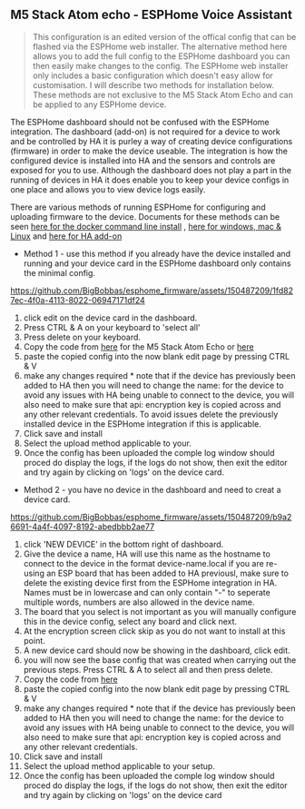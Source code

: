 ## M5 Stack Atom echo - ESPHome Voice Assistant
>This configuration is an edited version of the offical config that can be flashed via the ESPHome web installer.
>The alternative method here allows you to add the full config to the ESPHome dashboard you can then easily make changes to the config. The ESPHome web installer only includes a basic configuration which doesn't easy allow for customisation. I will describe two methods for installation below. These methods are not exclusive to the M5 Stack Atom Echo and can be applied to any ESPHome device.

The ESPHome dashboard should not be confused with the ESPHome integration. The dashboard (add-on) is not required for a device to work and be controlled by HA it is purley a way of creating device configurations (firmware) in order to make the device useable. The integration is how the configured device is installed into HA and the sensors and controls are exposed for you to use. Although the dashboard does not play a part in the running of devices in HA it does enable you to keep your device configs in one place and allows you to view device logs easily.

There are various methods of running ESPHome for configuring and uploading firmware to the device. Documents for these methods can be seen [here for the docker command line install](<https://esphome.io/guides/getting_started_command_line.html>) , [here for windows, mac & Linux](<https://esphome.io/guides/installing_esphome>) and  [here for HA add-on](<https://esphome.io/guides/installing_esphome>)

* Method 1 - use this method if you already have the device installed and running and your device card in the ESPHome dashboard only contains the minimal config.
 

https://github.com/BigBobbas/esphome_firmware/assets/150487209/1fd827ec-4f0a-4113-8022-06947171df24

 
  
  1. click edit on the device card in the dashboard.
  2. Press CTRL & A on your keyboard to 'select all' 
  3. Press delete on your keyboard.
  4. Copy the code  from [here](<https://github.com/BigBobbas/esphome_firmware/blob/main/M5%20Stack%20Atom%20Echo/m5stack-echo-stock-esphome.yaml>) for the M5 Stack Atom Echo or [here](<https://github.com/BigBobbas/esphome_firmware/blob/main/S3box3_personalised_in_progress/esp32-s3box3-esphome.yaml>)
  5. paste the copied config into the now blank edit page by pressing CTRL & V
  6. make any changes required * note that if the device has previously been added to HA then you will need to change the name: for the device to avoid any issues with HA being unable to connect to the device, you will also need to make sure that api: encryption key is copied across and any other relevant credentials. To avoid issues delete the previously installed device in the ESPHome integration if this is applicable.
  7. Click save and install
  8. Select the upload method applicable to your.
  9. Once the config has been uploaded the comple log window should proced do display the logs, if the logs do not show, then exit the editor and try again by clicking on 'logs' on the device card.

 * Method 2 - you have no device in the dashboard and need to creat a device card.
   
https://github.com/BigBobbas/esphome_firmware/assets/150487209/b9a26691-4a4f-4097-8192-abedbbb2ae77

  1. click 'NEW DEVICE' in the bottom right of dashboard.
  2. Give the device a name, HA will use this name as the hostname to connect to the device in the format device-name.local if you are re-using an ESP board that has been added to HA previousl, make sure to delete the existing device first from the ESPHome integration in HA. Names must be in lowercase and can only contain "-" to seperate multiple words, numbers are also allowed in the device name.
  3. The board that you select is not important as you will manually configure this in the device config, select any board and click next.
  4. At the encryption screen click skip as you do not want to install at this point.
  5. A new device card should now be showing in the dashboard, click edit.
  6. you will now see the base config that was created when carrying out the previous steps. Press CTRL & A to select all and then press delete.
  8. Copy the code  from [here](<https://github.com/BigBobbas/esphome_firmware/blob/main/M5%20Stack%20Atom%20Echo/m5stack-echo-stock-esphome.yaml>)
  9. paste the copied config into the now blank edit page by pressing CTRL & V
  10. make any changes required * note that if the device has previously been added to HA then you will need to change the name: for the device to avoid any issues with HA being unable to connect to the device, you will also need to make sure that api: encryption key is copied across and any other relevant credentials.
  11. Click save and install
  12. Select the upload method applicable to your setup.
  13. Once the config has been uploaded the comple log window should proced do display the logs, if the logs do not show, then exit the editor and try again by clicking on 'logs' on the device card

